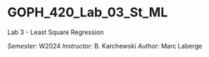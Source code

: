 # GOPH_420_Lab_03_St_ML
Lab 3 - Least Square Regression

*Semester:* W2024
*Instructor:* B. Karchewski
*Author:* Marc Laberge